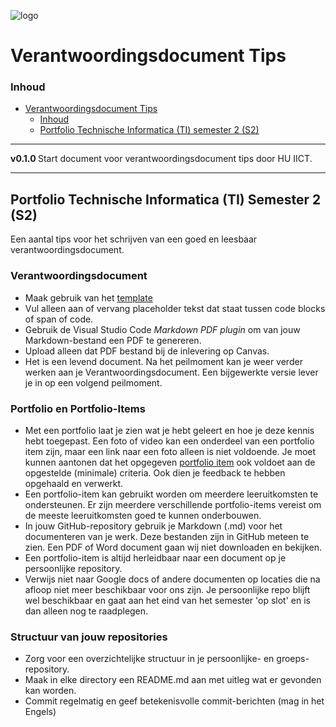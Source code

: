 ![logo](https://www.hu.nl/-/media/hu/afbeeldingen/algemeen/hu-logo.ashx) [](logo-id)

# Verantwoordingsdocument Tips[](title-id)

### Inhoud[](toc-id)

- [Verantwoordingsdocument Tips](#verantwoordingsdocument-tips)
  - [Inhoud](#inhoud)
  - [Portfolio Technische Informatica (TI) semester 2 (S2)](#portfolio-technische-informatica-ti-semester-2-s2)

---

**v0.1.0 [](version-id)** Start document voor verantwoordingsdocument tips door HU IICT[](author-id).

---

## Portfolio Technische Informatica (TI) Semester 2 (S2)

Een aantal tips voor het schrijven van een goed en leesbaar verantwoordingsdocument. 

### Verantwoordingsdocument

- Maak gebruik van het [template](./Verantwoordingsdocument_TI_S2.md)
- Vul alleen aan of vervang placeholder tekst dat staat tussen code blocks of span of code.
- Gebruik de Visual Studio Code *Markdown PDF plugin* om van jouw Markdown-bestand een PDF te genereren.
- Upload alleen dat PDF bestand bij de inlevering op Canvas.
- Het is een levend document. Na het peilmoment kan je weer verder werken aan je Verantwoordingsdocument. Een bijgewerkte versie lever je in op een volgend peilmoment.

### Portfolio en Portfolio-Items
  
- Met een portfolio laat je zien wat je hebt geleert en hoe je deze kennis hebt toegepast. Een foto of video kan een onderdeel van een portfolio item zijn, maar een link naar een foto alleen is niet voldoende. Je moet kunnen aantonen dat het opgegeven [portfolio item](./Portfolio-items.md) ook voldoet aan de opgestelde (minimale) criteria. Ook dien je feedback te hebben opgehaald en verwerkt.
- Een portfolio-item kan gebruikt worden om meerdere leeruitkomsten te ondersteunen. Er zijn meerdere verschillende portfolio-items vereist om de meeste leeruitkomsten goed te kunnen onderbouwen.
- In jouw GitHub-repository gebruik je Markdown (.md) voor het documenteren van je werk. Deze bestanden zijn in GitHub meteen te zien. Een PDF of Word document gaan wij niet downloaden en bekijken.
- Een portfolio-item is altijd herleidbaar naar een document op je persoonlijke repository.
- Verwijs niet naar Google docs of andere documenten op locaties die na afloop niet meer beschikbaar voor ons zijn. Je persoonlijke repo blijft wel beschikbaar en gaat aan het eind van het semester 'op slot' en is dan alleen nog te raadplegen.

### Structuur van jouw repositories

- Zorg voor een overzichtelijke structuur in je persoonlijke- en groeps-repository.
- Maak in elke directory een README.md aan met uitleg wat er gevonden kan worden.
- Commit regelmatig en geef betekenisvolle commit-berichten (mag in het Engels)
